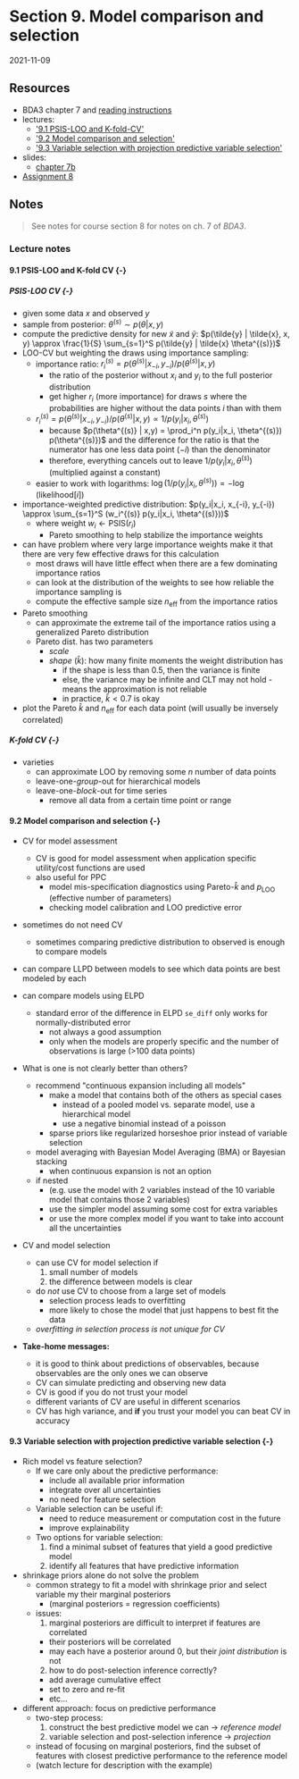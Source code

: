 # Section 9. Model comparison and selection

2021-11-09



## Resources

- BDA3 chapter 7 and [reading instructions](https://github.com/jhrcook/bayesian-data-analysis-course/tree/master/course-material/BDA3_ch07_reading-instructions.pdf)
- lectures:
  - ['9.1 PSIS-LOO and K-fold-CV'](https://aalto.cloud.panopto.eu/Panopto/Pages/Viewer.aspx?id=50b2e73f-af0a-4715-b627-ab0200ca7bbd)
  - ['9.2 Model comparison and selection'](https://aalto.cloud.panopto.eu/Panopto/Pages/Viewer.aspx?id=b0299d53-9454-4e33-9086-ab0200db14ee)
  - ['9.3 Variable selection with projection predictive variable selection'](https://aalto.cloud.panopto.eu/Panopto/Pages/Viewer.aspx?id=4b6eeb48-ae64-4860-a8c3-ab0200e40ad8)
- slides:
  - [chapter 7b](https://github.com/jhrcook/bayesian-data-analysis-course/tree/master/course-material/slides_ch7b.pdf)
- [Assignment 8](https://github.com/jhrcook/bayesian-data-analysis-course/tree/master/course-material/assignment-08.pdf)

## Notes

> See notes for course section 8 for notes on ch. 7 of *BDA3*.

### Lecture notes

#### 9.1 PSIS-LOO and K-fold CV {-}

##### PSIS-LOO CV {-}

- given some data $x$ and observed $y$
- sample from posterior: $\theta^{(s)} \sim p(\theta | x, y)$
- compute the predictive density for new $\tilde{x}$ and $\tilde{y}$: $p(\tilde{y} | \tilde{x}, x, y) \approx \frac{1}{S} \sum_{s=1}^S p(\tilde{y} | \tilde{x} \theta^{(s)})$
- LOO-CV but weighting the draws using importance sampling:
  - importance ratio: $r_i^{(s)} = p(\theta^{(s)} | x_{-i}, y_{-i}) / p(\theta^{(s)} | x,y)$
    - the ratio of the posterior without $x_i$ and $y_i$ to the full posterior distribution
    - get higher $r_i$ (more importance) for draws $s$ where the probabilities are higher without the data points $i$ than with them
  - $r_i^{(s)} = p(\theta^{(s)} | x_{-i}, y_{-i}) / p(\theta^{(s)} | x,y) \propto 1 / p(y_i|x_i, \theta^{(s)})$
    - because $p(\theta^{(s)} | x,y) = \prod_i^n p(y_i|x_i, \theta^{(s)}) p(\theta^{(s)})$ and the difference for the ratio is that the numerator has one less data point ($-i$) than the denominator
    - therefore, everything cancels out to leave $1 / p(y_i|x_i, \theta^{(s)})$ (multiplied against a constant)
  - easier to work with logarithms: $\log(1/p(y_i|x_i, \theta^{(s)})) = -\log(\text{likelihood}[i])$
- importance-weighted predictive distribution: $p(y_i|x_i, x_{-i}, y_{-i}) \approx \sum_{s=1}^S (w_i^{(s)} p(y_i|x_i, \theta^{(s)}))$
  - where weight $w_i \leftarrow \text{PSIS}(r_i)$
    - Pareto smoothing to help stabilize the importance weights
- can have problem where very large importance weights make it that there are very few effective draws for this calculation
  - most draws will have little effect when there are a few dominating importance ratios
  - can look at the distribution of the weights to see how reliable the importance sampling is
  - compute the effective sample size $n_\text{eff}$ from the importance ratios
- Pareto smoothing
  - can approximate the extreme tail of the importance ratios using a generalized Pareto distribution
  - Pareto dist. has two parameters
    - *scale*
    - *shape* ($\hat{k}$): how many finite moments the weight distribution has
      - if the shape is less than 0.5, then the variance is finite
      - else, the variance may be infinite and CLT may not hold - means the approximation is not reliable
      - in practice, $\hat{k} < 0.7$ is okay
- plot the Pareto $\hat{k}$ and $n_\text{eff}$ for each data point (will usually be inversely correlated)

##### K-fold CV {-}

- varieties
  - can approximate LOO by removing some $n$ number of data points
  - leave-one-*group*-out for hierarchical models
  - leave-one-*block*-out for time series
    - remove all data from a certain time point or range

#### 9.2 Model comparison and selection {-}

- CV for model assessment
  - CV is good for model assessment when application specific utility/cost functions are used
  - also useful for PPC
    - model mis-specification diagnostics using Pareto-$\hat{k}$ and $p_\text{LOO}$ (effective number of parameters)
    - checking model calibration and LOO predictive error
- sometimes do not need CV
  - sometimes comparing predictive distribution to observed is enough to compare models

- can compare LLPD between models to see which data points are best modeled by each
- can compare models using ELPD
  - standard error of the difference in ELPD `se_diff` only works for normally-distributed error
    - not always a good assumption
    - only when the models are properly specific and the number of observations is large (>100 data points)

- What is one is not clearly better than others?
  - recommend "continuous expansion including all models"
    - make a model that contains both of the others as special cases
      - instead of a pooled model vs. separate model, use a hierarchical model
      - use a negative binomial instead of a poisson
    - sparse priors like regularized horseshoe prior instead of variable selection
  - model averaging with Bayesian Model Averaging (BMA) or Bayesian stacking
    - when continuous expansion is not an option
  - if nested
    - (e.g. use the model with 2 variables instead of the 10 variable model that contains those 2 variables)
    - use the simpler model assuming some cost for extra variables
    - or use the more complex model if you want to take into account all the uncertainties

- CV and model selection
  - can use CV for model selection if
    1. small number of models
    2. the difference between models is clear
  - do *not* use CV to choose from a large set of models
    - selection process leads to overfitting
    - more likely to chose the model that just happens to best fit the data
  - *overfitting in selection process is not unique for CV*

- **Take-home messages:**
  - it is good to think about predictions of observables, because observables are the only ones we can observe
  - CV can simulate predicting and observing new data
  - CV is good if you do not trust your model
  - different variants of CV are useful in different scenarios
  - CV has high variance, and **if** you trust your model you can beat CV in accuracy

#### 9.3 Variable selection with projection predictive variable selection {-}

- Rich model vs feature selection?
  - If we care only about the predictive performance:
    - include all available prior information
    - integrate over all uncertainties
    - no need for feature selection
  - Variable selection can be useful if:
    - need to reduce measurement or computation cost in the future
    - improve explainability
  - Two options for variable selection:
    1. find a minimal subset of features that yield a good predictive model
    2. identify all features that have predictive information
- shrinkage priors alone do not solve the problem
  - common strategy to fit a model with shrinkage prior and select variable my their marginal posteriors
    - (marginal posteriors = regression coefficients)
  - issues:
    1. marginal posteriors are difficult to interpret if features are correlated
      - their posteriors will be correlated
      - may each have a posterior around 0, but their *joint distribution* is not
    2. how to do post-selection inference correctly?
      - add average cumulative effect
      - set to zero and re-fit
      - etc...
- different approach: focus on predictive performance
  - two-step process:
    1. construct the best predictive model we can $\rightarrow$ *reference model*
    2. variable selection and post-selection inference $\rightarrow$ *projection*
  - instead of focusing on marginal posteriors, find the subset of features with closest predictive performance to the reference model
  - (watch lecture for description with the example)
